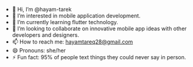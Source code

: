 - 👋 Hi, I’m @hayam-tarek
- 👀 I’m interested in mobile application development.
- 🌱 I’m currently learning flutter technology.
- 💞️ I’m looking to collaborate on innovative mobile app ideas with other developers and designers.
- 📫 How to reach me: hayamtareq28@gmail.com
- 😄 Pronouns: she/her
- ⚡ Fun fact: 95% of people text things they could never say in person.

<!---
hayam-tarek/hayam-tarek is a ✨ special ✨ repository because its `README.md` (this file) appears on your GitHub profile.
You can click the Preview link to take a look at your changes.
--->
